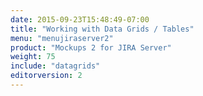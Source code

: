 ```yaml
---
date: 2015-09-23T15:48:49-07:00
title: "Working with Data Grids / Tables"
menu: "menujiraserver2"
product: "Mockups 2 for JIRA Server"
weight: 75
include: "datagrids"
editorversion: 2
---
```

